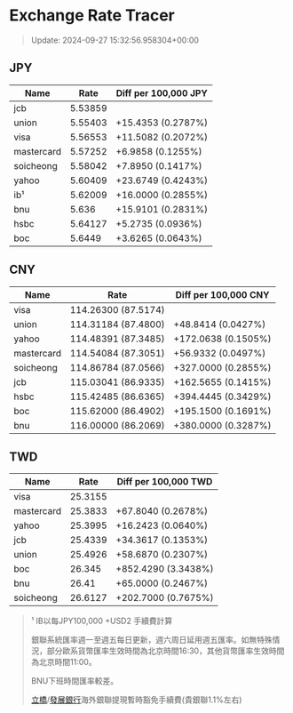 # Exchange Rate Tracer

> Update: 2024-09-27 15:32:56.958304+00:00

## JPY

| Name       |    Rate | Diff per 100,000 JPY   |
|------------|---------|------------------------|
| jcb        | 5.53859 |                        |
| union      | 5.55403 | +15.4353 (0.2787%)     |
| visa       | 5.56553 | +11.5082 (0.2072%)     |
| mastercard | 5.57252 | +6.9858 (0.1255%)      |
| soicheong  | 5.58042 | +7.8950 (0.1417%)      |
| yahoo      | 5.60409 | +23.6749 (0.4243%)     |
| ib¹        | 5.62009 | +16.0000 (0.2855%)     |
| bnu        | 5.636   | +15.9101 (0.2831%)     |
| hsbc       | 5.64127 | +5.2735 (0.0936%)      |
| boc        | 5.6449  | +3.6265 (0.0643%)      |

## CNY

| Name       | Rate                | Diff per 100,000 CNY   |
|------------|---------------------|------------------------|
| visa       | 114.26300	(87.5174) |                        |
| union      | 114.31184	(87.4800) | +48.8414 (0.0427%)     |
| yahoo      | 114.48391	(87.3485) | +172.0638 (0.1505%)    |
| mastercard | 114.54084	(87.3051) | +56.9332 (0.0497%)     |
| soicheong  | 114.86784	(87.0566) | +327.0000 (0.2855%)    |
| jcb        | 115.03041	(86.9335) | +162.5655 (0.1415%)    |
| hsbc       | 115.42485	(86.6365) | +394.4445 (0.3429%)    |
| boc        | 115.62000	(86.4902) | +195.1500 (0.1691%)    |
| bnu        | 116.00000	(86.2069) | +380.0000 (0.3287%)    |

## TWD

| Name       |    Rate | Diff per 100,000 TWD   |
|------------|---------|------------------------|
| visa       | 25.3155 |                        |
| mastercard | 25.3833 | +67.8040 (0.2678%)     |
| yahoo      | 25.3995 | +16.2423 (0.0640%)     |
| jcb        | 25.4339 | +34.3617 (0.1353%)     |
| union      | 25.4926 | +58.6870 (0.2307%)     |
| boc        | 26.345  | +852.4290 (3.3438%)    |
| bnu        | 26.41   | +65.0000 (0.2467%)     |
| soicheong  | 26.6127 | +202.7000 (0.7675%)    |


> ¹ IB以每JPY100,000 +USD2 手續費計算
>
> 銀聯系統匯率週一至週五每日更新，週六周日延用週五匯率。如無特殊情況，部分歐系貨幣匯率生效時間為北京時間16:30，其他貨幣匯率生效時間為北京時間11:00。
>
> BNU下班時間匯率較差。
>
> [立橋](https://www.wlbank.com.mo/uploads/ueditor/file/20181211/1544536513900230.pdf)/[發展銀行](https://www.mdb.com.mo/Service_Charges_20230728.pdf)海外銀聯提現暫時豁免手續費(貴銀聯1.1%左右)

